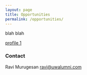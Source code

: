 ```yaml
---
layout: page
title: Opportunities
permalink: /opportunities/
---
```



blah blah

<a href="/profile1">profile 1</a>



### Contact

Ravi Murugesan [ravi@uwalumni.com](mailto:ravi@uwalumni.com)
